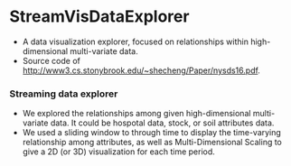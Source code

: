 # StreamVisDataExplorer
* A data visualization explorer, focused on relationships within high-dimensional multi-variate data.
* Source code of http://www3.cs.stonybrook.edu/~shecheng/Paper/nysds16.pdf.

### Streaming data explorer
* We explored the relationships among given high-dimensional multi-variate data. It could be hospotal data, stock, or soil attributes data.
* We used a sliding window to through time to display the time-varying relationship among attributes, as well as Multi-Dimensional Scaling to give a 2D (or 3D) visualization for each time period.

